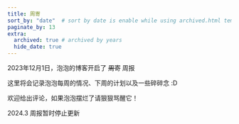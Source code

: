 ```yaml
---
title: 周寄
sort_by: "date"  # sort by date is enable while using archived.html template
paginate_by: 13
extra:
  archived: true # archived by years
  hide_date: true
---
```


2023年12月1日，泡泡的博客开启了 ~~周寄~~ 周报

这里将会记录泡泡每周的情况、下周的计划以及一些碎碎念 :D

欢迎给出评论，如果泡泡摆烂了请狠狠骂醒它！

2024.3 周报暂时停止更新
